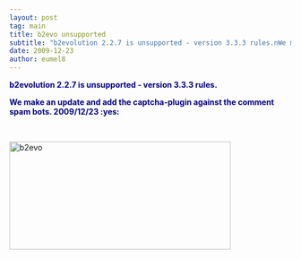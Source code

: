 ```yaml
---
layout: post
tag: main
title: b2evo unsupported
subtitle: "b2evolution 2.2.7 is unsupported - version 3.3.3 rules.nWe make an update and add the captcha-plugin against the comment spam bots.  2009/12/23"
date: 2009-12-23
author: eumel8
---
```


<p><span style="color: #000080;"><strong>b2evolution 2.2.7 is unsupported - version 3.3.3 rules.</strong></span></p>
<p><strong><span style="color: #000080;">We make an update and add the captcha-plugin against the comment spam bots. 2009/12/23 :yes:<br /></span></strong></p>
<p><strong><span style="color: #000080;"><br /></span></strong></p>
<p><img title="b2evo" src="http://www.hostcolor.com/images/contents/b2evolution-blog-hosting-plan.gif" alt="b2evo" width="395" height="193" /></p>
